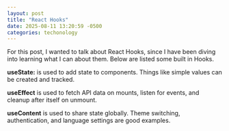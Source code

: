 ```yaml
---
layout: post
title: "React Hooks"
date: 2025-08-11 13:20:59 -0500
categories: techonology
---
```


For this post, I wanted to talk about React Hooks, since I have been diving into learning what I can about them. Below are listed some built in Hooks.

**useState:** is used to add state to components. Things like simple values can be created and tracked.

**useEffect** is used to fetch API data on mounts, listen for events, and cleanup after itself on unmount.

**useContent** is used to share state globally. Theme switching, authentication, and language settings are good examples.
